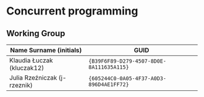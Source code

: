 # Concurrent programming

## Working Group

| Name Surname (initials)         | GUID                                     |
| ------------------------------- | ---------------------------------------- |
| Klaudia Łuczak (kluczak12)      | `{B39F6F89-D279-4507-8D0E-8A111635A115}` |
| Julia Rzeźniczak (j-rzeznik)    | `{605244C0-0A05-4F37-A0D3-896D4AE1FF72}` |
